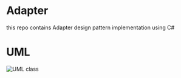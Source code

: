 # Adapter
this repo contains Adapter design pattern implementation using C#
# UML 
![UML class](https://user-images.githubusercontent.com/82505723/123526011-b81da880-d6dd-11eb-8004-b90db4d6c507.png)
